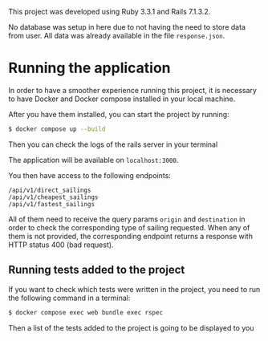 This project was developed using Ruby 3.3.1 and Rails 7.1.3.2.

No database was setup in here due to not having the need to store data from user. All data was already available in the file `response.json`.

# Running the application

In order to have a smoother experience running this project, it is necessary to have Docker and Docker compose installed in your local machine.

After you have them installed, you can start the project by running:

```sh
$ docker compose up --build
```

Then you can check the logs of the rails server in your terminal

The application will be available on `localhost:3000`.

You then have access to the following endpoints:

```
/api/v1/direct_sailings
/api/v1/cheapest_sailings
/api/v1/fastest_sailings
```

All of them need to receive the query params `origin` and `destination` in order to check the corresponding type of sailing requested. When any of them is not provided, the corresponding endpoint returns a response with HTTP status 400 (bad request).

## Running tests added to the project

If you want to check which tests were written in the project, you need to run the following command in a terminal:

```sh
$ docker compose exec web bundle exec rspec
```

Then a list of the tests added to the project is going to be displayed to you

